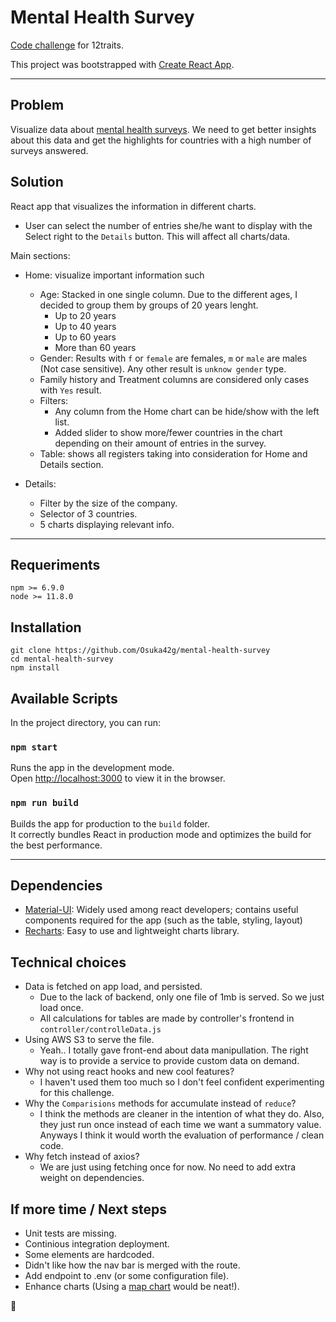 # Mental Health Survey

[Code challenge](https://github.com/12traits/coding-challenges/blob/master/fed-challenge.md) for 12traits.

This project was bootstrapped with [Create React App](https://github.com/facebook/create-react-app).

---

## Problem
Visualize data about [mental health surveys](https://www.kaggle.com/osmi/mental-health-in-tech-survey/data). We need to get better insights about this data and get the highlights for countries with a high number of surveys answered.

## Solution
React app that visualizes the information in different charts.
- User can select the number of entries she/he want to display with the Select right to the `Details` button. This will affect all charts/data.

Main sections:
- Home: visualize important information such
  - Age: Stacked in one single column. Due to the different ages, I decided to group them by groups of 20 years lenght.
    - Up to 20 years
    - Up to 40 years
    - Up to 60 years
    - More than 60 years
  - Gender: Results with `f` or `female` are females, `m` or `male` are males (Not case sensitive). Any other result is `unknow gender` type.
  - Family history and Treatment columns are considered only cases with `Yes` result.
  - Filters:
    - Any column from the Home chart can be hide/show with the left list.
    - Added slider to show more/fewer countries in the chart depending on their amount of entries in the survey.
  - Table: shows all registers taking into consideration for Home and Details section.

- Details:
  - Filter by the size of the company.
  - Selector of 3 countries.
  - 5 charts displaying relevant info.
---

## Requeriments
```
npm >= 6.9.0
node >= 11.8.0
```

## Installation
```
git clone https://github.com/Osuka42g/mental-health-survey
cd mental-health-survey
npm install
```

## Available Scripts

In the project directory, you can run:

### `npm start`
Runs the app in the development mode.<br>
Open [http://localhost:3000](http://localhost:3000) to view it in the browser.


### `npm run build`
Builds the app for production to the `build` folder.<br>
It correctly bundles React in production mode and optimizes the build for the best performance.

---
## Dependencies
- [Material-UI](https://material-ui.com/components/menus/): Widely used among react developers; contains useful components required for the app (such as the table, styling, layout)
- [Recharts](http://recharts.org/): Easy to use and lightweight charts library.

## Technical choices
- Data is fetched on app load, and persisted.
  - Due to the lack of backend, only one file of 1mb is served. So we just load once.
  - All calculations for tables are made by controller's frontend in `controller/controlleData.js`
- Using AWS S3 to serve the file.
  - Yeah.. I totally gave front-end about data manipullation. The right way is to provide a service to provide custom data on demand.
- Why not using react hooks and new cool features?
  - I haven't used them too much so I don't feel confident experimenting for this challenge.
- Why the `Comparisions` methods for accumulate instead of `reduce`?
  - I think the methods are cleaner in the intention of what they do. Also, they just run once instead of each time we want a summatory value. Anyways I think it would worth the evaluation of performance / clean code.
- Why fetch instead of axios?
  - We are just using fetching once for now. No need to add extra weight on dependencies.


## If more time / Next steps
- Unit tests are missing.
- Continious integration deployment.
- Some elements are hardcoded.
- Didn't like how the nav bar is merged with the route.
- Add endpoint to .env (or some configuration file).
- Enhance charts (Using a [map chart](https://www.amcharts.com/javascript-maps/) would be neat!).

🍻